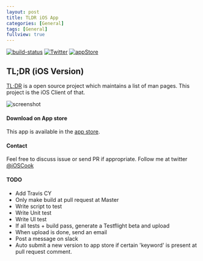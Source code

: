 ```yaml
---
layout: post
title: TLDR iOS App
categories: [General]
tags: [General]
fullview: true
---
```

[![build-status](https://travis-ci.org/freesuraj/TLDR.svg?branch=master)](https://travis-ci.org/freesuraj/TLDR)
[![Twitter](https://img.shields.io/badge/twitter-@iosCook-blue.svg?style=flat)](http://twitter.com/iosCook)
[![appStore](https://img.shields.io/badge/App%20Store-TLDR-yellowgreen.svg)][href2]

## TL;DR (iOS Version)

[TL;DR][href1] is a open source project which maintains a list of man pages. This project is the iOS Client of that.

![screenshot](https://github.com/freesuraj/tldr/blob/master/assets/tldr_gif.gif?raw=true)

#### Download on App store
This app is available in the [app store][href2].

#### Contact
Feel free to discuss issue or send PR if appropriate.
Follow me at twitter [@iOSCook][href3]

[href1]: https://github.com/tldr-pages/tldr
[href2]: https://appsto.re/sg/IQ0-_.i
[href3]: http://twitter.com/iOSCook
#### TODO
- Add Travis CY
- Only make build at pull request at Master
- Write script to test
- Write Unit test
- Write UI test
- If all tests + build pass, generate a Testflight beta and upload
- When upload is done, send an email
- Post a message on slack
- Auto submit a new version to app store if certain 'keyword' is present at pull request comment.
